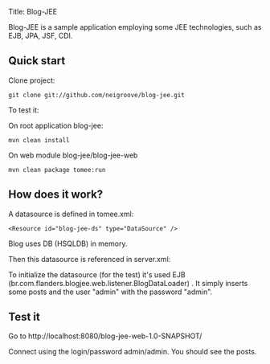 Title: Blog-JEE

Blog-JEE is a sample application employing some JEE technologies, such as EJB, JPA, JSF, CDI.

## Quick start

Clone project:

	git clone git://github.com/neigroove/blog-jee.git

To test it:

On root application blog-jee:
	
	mvn clean install

On web module blog-jee/blog-jee-web

    mvn clean package tomee:run

## How does it work?

A datasource is defined in tomee.xml:

    <Resource id="blog-jee-ds" type="DataSource" />
    
Blog uses DB (HSQLDB) in memory.

Then this datasource is referenced in server.xml:

To initialize the datasource (for the test) it's used EJB (br.com.flanders.blogjee.web.listener.BlogDataLoader)
. It simply inserts some posts and the user "admin" with the password "admin".

## Test it

Go to http://localhost:8080/blog-jee-web-1.0-SNAPSHOT/

Connect using the login/password admin/admin. You should see the posts.